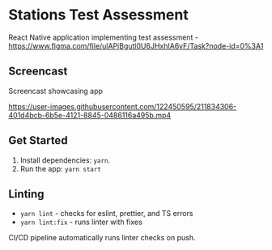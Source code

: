 # Stations Test Assessment

React Native application implementing test assessment - https://www.figma.com/file/ulAPjBgutl0U6JHxhIA6vF/Task?node-id=0%3A1

## Screencast

Screencast showcasing app

https://user-images.githubusercontent.com/122450595/211834306-401d4bcb-6b5e-4121-8845-0486116a495b.mp4


## Get Started

1. Install dependencies: `yarn`.
3. Run the app: `yarn start`

## Linting
- `yarn lint` - checks for eslint, prettier, and TS errors
- `yarn lint:fix` - runs linter with fixes

CI/CD pipeline automatically runs linter checks on push.
